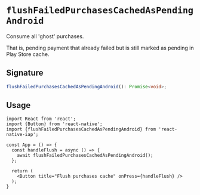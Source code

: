# `flushFailedPurchasesCachedAsPendingAndroid`

Consume all 'ghost' purchases.

That is, pending payment that already failed but is still marked as pending in Play Store cache.

## Signature

```ts
flushFailedPurchasesCachedAsPendingAndroid(): Promise<void>;
```

## Usage

```tsx
import React from 'react';
import {Button} from 'react-native';
import {flushFailedPurchasesCachedAsPendingAndroid} from 'react-native-iap';

const App = () => {
  const handleFlush = async () => {
    await flushFailedPurchasesCachedAsPendingAndroid();
  };

  return (
    <Button title="Flush purchases cache" onPress={handleFlush} />
  );
}
```
